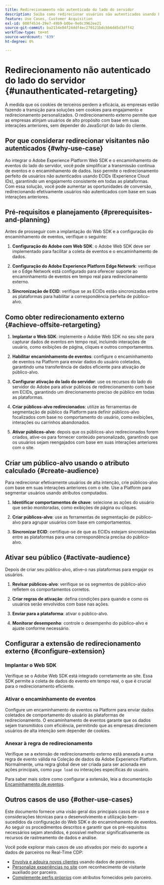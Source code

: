 ```yaml
---
title: Redirecionamento não autenticado do lado do servidor
description: Saiba como redirecionar usuários não autenticados usando ECIDs
feature: Use Cases, Customer Acquisition
exl-id: 008f4534-29e7-49b9-b0be-9e0c3962ee21
source-git-commit: ba2154e84f24ddf4ec270121bdcbb6dd5d3dff42
workflow-type: tm+mt
source-wordcount: '639'
ht-degree: 0%

---
```


# Redirecionamento não autenticado do lado do servidor {#unauthenticated-retargeting}

À medida que os cookies de terceiros perdem a eficácia, as empresas estão fazendo a transição para soluções sem cookies para engajamento e redirecionamento personalizados. O redirecionamento externo permite que as empresas atinjam usuários de alto propósito com base em suas interações anteriores, sem depender do JavaScript do lado do cliente.

## Por que considerar redirecionar visitantes não autenticados {#why-use-case}

Ao integrar o Adobe Experience Platform Web SDK e o encaminhamento de eventos do lado do servidor, você pode simplificar a transmissão contínua de eventos e o encaminhamento de dados. Isso permite o redirecionamento perfeito de usuários não autenticados usando ECIDs (Experience Cloud IDs), garantindo um engajamento consistente em todas as plataformas. Com essa solução, você pode aumentar as oportunidades de conversão, redirecionando efetivamente usuários não autenticados com base em suas interações anteriores.

## Pré-requisitos e planejamento {#prerequisites-and-planning}

Antes de prosseguir com a implantação do Web SDK e a configuração do encaminhamento de eventos, verifique o seguinte:

1. **Configuração do Adobe com Web SDK**: o Adobe Web SDK deve ser implementado para facilitar a coleta de eventos e o encaminhamento de dados.

2. **Configuração do Adobe Experience Platform Edge Network**: verifique se o Edge Network está configurado para oferecer suporte ao encaminhamento de eventos em tempo real para redirecionamento externo.

3. **Sincronização de ECID**: verifique se as ECIDs estão sincronizadas entre as plataformas para habilitar a correspondência perfeita de público-alvo.

## Como obter redirecionamento externo {#achieve-offsite-retargeting}

1. **Implantar o Web SDK**: implemente o Adobe Web SDK no seu site para capturar dados de eventos em tempo real, incluindo interações de usuário, como exibições de página, cliques e outros comportamentos.

2. **Habilitar encaminhamento de eventos**: configure o encaminhamento de eventos na Platform para enviar dados do usuário coletados, garantindo uma transferência de dados eficiente para ativação de público-alvo.

3. **Configurar ativação do lado do servidor**: use os recursos do lado do servidor do Adobe para ativar públicos de redirecionamento com base em ECIDs, garantindo um direcionamento preciso de público em todas as plataformas.

4. **Criar públicos-alvo redirecionados**: utilize as ferramentas de segmentação de público da Platform para definir públicos-alvo focalizados com base no comportamento do usuário, como exibições, interações ou carrinhos abandonados.

5. **Ativar públicos-alvo**: depois que os públicos-alvo redirecionados forem criados, ative-os para fornecer conteúdo personalizado, garantindo que os usuários sejam reengajados com base em suas interações anteriores com o site.

## Criar um público-alvo usando o atributo calculado {#create-audience}

Para redirecionar efetivamente usuários de alta intenção, crie públicos-alvo com base em suas interações anteriores com o site. Use a Platform para segmentar usuários usando atributos computados.

1. **Identificar comportamentos de chave**: selecione as ações do usuário que serão monitoradas, como exibições de página ou cliques.

2. **Criar públicos-alvo**: use as ferramentas de segmentação de público-alvo para agrupar usuários com base em comportamentos.

3. **Sincronizar ECID**: certifique-se de que as ECIDs estejam sincronizadas entre as plataformas para uma correspondência precisa do público-alvo.

## Ativar seu público {#activate-audience}

Depois de criar seu público-alvo, ative-o nas plataformas para engajar os usuários.

1. **Revisar públicos-alvo**: verifique se os segmentos de público-alvo refletem os comportamentos corretos.

2. **Criar regras de ativação**: defina condições para quando e como os usuários serão envolvidos com base nas ações.

3. **Enviar para a plataforma**: ativar o público-alvo.

4. **Monitorar desempenho**: controle o desempenho do público-alvo e ajuste conforme necessário.

## Configurar a extensão de redirecionamento externo {#configure-extension}

### Implantar o Web SDK

Verifique se o Adobe Web SDK está integrado corretamente ao site. Essa SDK permite a coleta de dados do evento em tempo real, o que é crucial para o redirecionamento eficiente.

### Ativar o encaminhamento de eventos

Configure um encaminhamento de eventos na Platform para enviar dados coletados de comportamento do usuário às plataformas de redirecionamento. O encaminhamento de eventos garante que os dados sejam transmitidos com eficiência, permitindo que as empresas direcionem usuários de alta intenção sem depender de cookies.

### Anexar à regra de redirecionamento

Verifique se a extensão de redirecionamento externo está anexada a uma regra de evento válida na Coleção de dados da Adobe Experience Platform. Normalmente, uma regra global deve ser criada para ser acionada em ações principais, como `page load` ou interações específicas do usuário.

Para saber mais sobre como configurar a extensão, leia a documentação [Encaminhamento de eventos](https://experienceleague.adobe.com/en/docs/experience-platform/tags/event-forwarding/getting-started).

## Outros casos de uso {#other-use-cases}

Este documento fornece uma visão geral dos principais casos de uso e considerações técnicas para o desenvolvimento e utilização bem-sucedidos da configuração do Web SDK e do encaminhamento de eventos. Ao seguir os procedimentos descritos e garantir que os pré-requisitos necessários sejam atendidos, é possível melhorar significativamente os recursos de rastreamento de dados e análise.

Você pode explorar mais casos de uso ativados por meio do suporte a dados de parceiros no Real-Time CDP:

- [Envolva e adquira novos clientes](./prospecting.md) usando dados de parceiros.
- [Personalize experiências no site](./offsite-retargeting.md) com reconhecimento de visitante auxiliado por parceiro.
- [Complemente perfis próprios](./supplement-first-party-profiles.md) com atributos fornecidos pelo parceiro.
